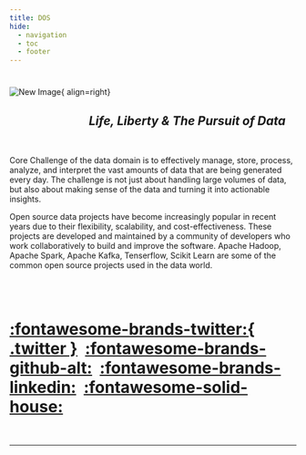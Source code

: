 ```yaml
---
title: DOS
hide:
  - navigation
  - toc
  - footer
---
```

#     

![New Image](https://images.unsplash.com/photo-1587334274328-64186a80aeee?ixlib=rb-4.0.3&ixid=MnwxMjA3fDB8MHxwaG90by1wYWdlfHx8fGVufDB8fHx8&auto=format&fit=crop&w=500&q=80){ align=right}   

## &nbsp; &nbsp; &nbsp; &nbsp; &nbsp; &nbsp; &nbsp; &nbsp; &nbsp; &nbsp; &nbsp; &nbsp; &nbsp; &nbsp; **_Life,  Liberty & The Pursuit of Data_**

&nbsp;  

Core Challenge of the data domain is to effectively manage, store, process, analyze, and interpret the vast amounts of data that are being generated every day. The challenge is not just about handling large volumes of data, but also about making sense of the data and turning it into actionable insights.

Open source data projects have become increasingly popular in recent years due to their flexibility, scalability, and cost-effectiveness. These projects are developed and maintained by a community of developers who work collaboratively to build and improve the software. Apache Hadoop, Apache Spark, Apache Kafka, Tenserflow, Scikit Learn are some of the common open source projects used in the data world. 

&nbsp;  
&nbsp;
&nbsp; 



# [:fontawesome-brands-twitter:{ .twitter }](https://twitter.com/Iqbalkhattra85)&nbsp; [:fontawesome-brands-github-alt:](https://github.com/bot-netizen)&nbsp; [:fontawesome-brands-linkedin:](https://www.linkedin.com/in/iqbalsinghkhattra/)&nbsp; [:fontawesome-solid-house:](https://medium.com/@Iqbalkhattra85)

 
&nbsp;

--- 